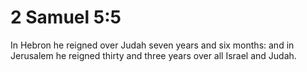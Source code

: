 # 2 Samuel 5:5

In Hebron he reigned over Judah seven years and six months: and in Jerusalem he reigned thirty and three years over all Israel and Judah.